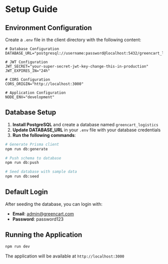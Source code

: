 # Setup Guide

## Environment Configuration

Create a `.env` file in the client directory with the following content:

```env
# Database Configuration
DATABASE_URL="postgresql://username:password@localhost:5432/greencart_logistics"

# JWT Configuration
JWT_SECRET="your-super-secret-jwt-key-change-this-in-production"
JWT_EXPIRES_IN="24h"

# CORS Configuration
CORS_ORIGIN="http://localhost:3000"

# Application Configuration
NODE_ENV="development"
```

## Database Setup

1. **Install PostgreSQL** and create a database named `greencart_logistics`
2. **Update DATABASE_URL** in your `.env` file with your database credentials
3. **Run the following commands**:

```bash
# Generate Prisma client
npm run db:generate

# Push schema to database
npm run db:push

# Seed database with sample data
npm run db:seed
```

## Default Login

After seeding the database, you can login with:
- **Email**: admin@greencart.com
- **Password**: password123

## Running the Application

```bash
npm run dev
```

The application will be available at `http://localhost:3000` 